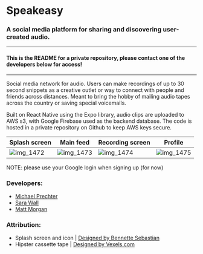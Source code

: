 # Speakeasy
### A social media platform for sharing and discovering user-created audio.

***
#### This is the README for a private repository, please contact one of the developers below for access! 
***

Social media network for audio. Users can make recordings of up to 30 second snippets as a creative outlet or way to connect with people and friends across distances. Meant to bring the hobby of mailing audio tapes across the country or saving special voicemails. 

Built on React Native using the Expo library, audio clips are uploaded to AWS s3, with Google Firebase used as the backend database. The code is hosted in a private repository on Github to keep AWS keys secure. 

Splash screen | Main feed | Recording screen | Profile 
--- | --- | --- | ---
| ![img_1472](https://user-images.githubusercontent.com/13813593/32472411-92b7c144-c330-11e7-99f8-1a7bf1d8aff5.PNG) | ![img_1473](https://user-images.githubusercontent.com/13813593/32472413-948179de-c330-11e7-9ec4-5c74ef5b2c6c.PNG) | ![img_1474](https://user-images.githubusercontent.com/13813593/32472416-95db76cc-c330-11e7-926b-26a64ac0c0b6.PNG) | ![img_1475](https://user-images.githubusercontent.com/13813593/32472419-973aab5a-c330-11e7-99f3-89d04234a7fa.PNG) |



NOTE: please use your Google login when signing up (for now)

### Developers:
- [Michael Prechter](https://github.com/prechter)
- [Sara Wall](https://github.com/swallsy)
- [Matt Morgan](https://github.com/mmorgan6)


### Attribution:
- Splash screen and icon | [Designed by Bennette Sebastian](https://www.bennettesebastian.com/)
- Hipster cassette tape | [Designed by Vexels.com](https://www.vexels.com/vectors/preview/130936/hipster-cassette-tape)

